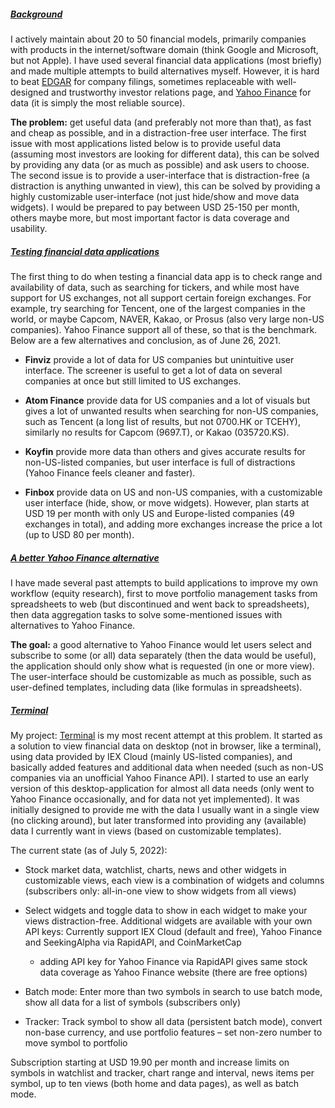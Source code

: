 <!--
    Building an alternative to Yahoo Finance
    Michael Sjöberg
    June 26, 2021
-->

##### <a name="1" class="anchor"></a> [Background](#1)

I actively maintain about 20 to 50 financial models, primarily companies with products in the internet/software domain (think Google and Microsoft, but not Apple). I have used several financial data applications (most briefly) and made multiple attempts to build alternatives myself. However, it is hard to beat [EDGAR](https://www.sec.gov/edgar/searchedgar/companysearch.html) for company filings, sometimes replaceable with well-designed and trustworthy investor relations page, and [Yahoo Finance](https://finance.yahoo.com/) for data (it is simply the most reliable source).

**The problem:** get useful data (and preferably not more than that), as fast and cheap as possible, and in a distraction-free user interface. The first issue with most applications listed below is to provide useful data (assuming most investors are looking for different data), this can be solved by providing any data (or as much as possible) and ask users to choose. The second issue is to provide a user-interface that is distraction-free (a distraction is anything unwanted in view), this can be solved by providing a highly customizable user-interface (not just hide/show and move data widgets). I would be prepared to pay between USD 25-150 per month, others maybe more, but most important factor is data coverage and usability.

##### <a name="2" class="anchor"></a> [Testing financial data applications](#2)

The first thing to do when testing a financial data app is to check range and availability of data, such as searching for tickers, and while most have support for US exchanges, not all support certain foreign exchanges. For example, try searching for Tencent, one of the largest companies in the world, or maybe Capcom, NAVER, Kakao, or Prosus (also very large non-US companies). Yahoo Finance support all of these, so that is the benchmark. Below are a few alternatives and conclusion, as of June 26, 2021.

- **Finviz** provide a lot of data for US companies but unintuitive user interface. The screener is useful to get a lot of data on several companies at once but still limited to US exchanges.

- **Atom Finance** provide data for US companies and a lot of visuals but gives a lot of unwanted results when searching for non-US companies, such as Tencent (a long list of results, but not 0700.HK or TCEHY), similarly no results for Capcom (9697.T), or Kakao (035720.KS).

- **Koyfin** provide more data than others and gives accurate results for non-US-listed companies, but user interface is full of distractions (Yahoo Finance feels cleaner and faster).

- **Finbox** provide data on US and non-US companies, with a customizable user interface (hide, show, or move widgets). However, plan starts at USD 19 per month with only US and Europe-listed companies (49 exchanges in total), and adding more exchanges increase the price a lot (up to USD 80 per month).

##### <a name="3" class="anchor"></a> [A better Yahoo Finance alternative](#3)

I have made several past attempts to build applications to improve my own workflow (equity research), first to move portfolio management tasks from spreadsheets to web (but discontinued and went back to spreadsheets), then data aggregation tasks to solve some-mentioned issues with alternatives to Yahoo Finance. 

**The goal:** a good alternative to Yahoo Finance would let users select and subscribe to some (or all) data separately (then the data would be useful), the application should only show what is requested (in one or more view). The user-interface should be customizable as much as possible, such as user-defined templates, including data (like formulas in spreadsheets).

##### <a name="4" class="anchor"></a> [Terminal](#4)

My project: [Terminal](https://terminal.frozenfork.com) is my most recent attempt at this problem. It started as a solution to view financial data on desktop (not in browser, like a terminal), using data provided by IEX Cloud (mainly US-listed companies), and basically added features and additional data when needed (such as non-US companies via an unofficial Yahoo Finance API). I started to use an early version of this desktop-application for almost all data needs (only went to Yahoo Finance occasionally, and for data not yet implemented). It was initially designed to provide me with the data I usually want in a single view (no clicking around), but later transformed into providing any (available) data I currently want in views (based on customizable templates).

The current state (as of July 5, 2022):

- Stock market data, watchlist, charts, news and other widgets in customizable views, each view is a combination of widgets and columns (subscribers only: all-in-one view to show widgets from all views)

- Select widgets and toggle data to show in each widget to make your views distraction-free. Additional widgets are available with your own API keys: Currently support IEX Cloud (default and free), Yahoo Finance and SeekingAlpha via RapidAPI, and CoinMarketCap
	- adding API key for Yahoo Finance via RapidAPI gives same stock data coverage as Yahoo Finance website (there are free options)

- Batch mode: Enter more than two symbols in search to use batch mode, show all data for a list of symbols (subscribers only)

- Tracker: Track symbol to show all data (persistent batch mode), convert non-base currency, and use portfolio features – set non-zero number to move symbol to portfolio

Subscription starting at USD 19.90 per month and increase limits on symbols in watchlist and tracker, chart range and interval, news items per symbol, up to ten views (both home and data pages), as well as batch mode.
